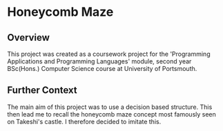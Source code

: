 # Honeycomb Maze

## Overview

This project was created as a coursework project for the 'Programming Applications and Programming Languages' module, second year BSc(Hons.) Computer Science course at University of Portsmouth.

## Further Context

The main aim of this project was to use a decision based structure. This then lead me to recall the honeycomb maze concept most famously seen on Takeshi's castle. I therefore decided to imitate this.
